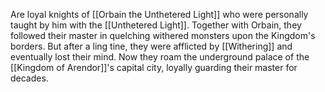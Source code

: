 Are loyal knights of [[Orbain the Unthetered Light]] who were personally taught by him with the [[Unthetered Light]]. Together with Orbain, they followed their master in quelching withered monsters upon the Kingdom's borders. But after a ling tine, they were afflicted by [[Withering]] and eventually lost their mind. Now they roam the underground palace of the [[Kingdom of Arendor]]'s capital city, loyally guarding their master for decades.
